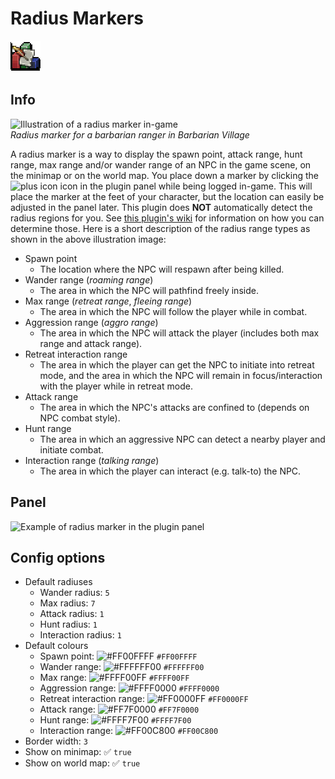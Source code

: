 # Radius Markers
![Icon](icon.png)

## Info
![Illustration of a radius marker in-game](https://user-images.githubusercontent.com/53493631/141151545-25cd9067-29e6-42f2-a663-c1899f41b840.PNG)  
*Radius marker for a barbarian ranger in Barbarian Village*

A radius marker is a way to display the spawn point, attack range, hunt range, max range and/or wander range of an NPC in the game scene, on the minimap or on the world map. You place down a marker by clicking the ![plus icon](../radius-markers/src/main/resources/com/radiusmarkers/add_icon.png) icon in the plugin panel while being logged in-game. This will place the marker at the feet of your character, but the location can easily be adjusted in the panel later. This plugin does **NOT** automatically detect the radius regions for you. See [this plugin's wiki](https://github.com/skretzo/runelite-plugins/wiki#-radius-markers) for information on how you can determine those. Here is a short description of the radius range types as shown in the above illustration image:
- Spawn point
  - The location where the NPC will respawn after being killed.
- Wander range (*roaming range*)
  - The area in which the NPC will pathfind freely inside.
- Max range (*retreat range*, *fleeing range*)
  - The area in which the NPC will follow the player while in combat.
- Aggression range (*aggro range*)
  - The area in which the NPC will attack the player (includes both max range and attack range).
- Retreat interaction range
  - The area in which the player can get the NPC to initiate into retreat mode, and the area in which the NPC will remain in focus/interaction with the player while in retreat mode.
- Attack range
  - The area in which the NPC's attacks are confined to (depends on NPC combat style).
- Hunt range
  - The area in which an aggressive NPC can detect a nearby player and initiate combat.
- Interaction range (*talking range*)
  - The area in which the player can interact (e.g. talk-to) the NPC.

## Panel
![Example of radius marker in the plugin panel](https://user-images.githubusercontent.com/53493631/141155950-e9c3f4a8-72b8-427e-adcf-e1a0cadb829d.PNG)

## Config options
- Default radiuses
  - Wander radius: `5`
  - Max radius: `7`
  - Attack radius: `1`
  - Hunt radius: `1`
  - Interaction radius: `1`
- Default colours
  - Spawn point: ![#FF00FFFF](https://via.placeholder.com/15/00FFFF/000000?text=+) `#FF00FFFF`
  - Wander range: ![#FFFFFF00](https://via.placeholder.com/15/FFFF00/000000?text=+) `#FFFFFF00`
  - Max range: ![#FFFF00FF](https://via.placeholder.com/15/FF00FF/000000?text=+) `#FFFF00FF`
  - Aggression range: ![#FFFF0000](https://via.placeholder.com/15/FF0000/000000?text=+) `#FFFF0000`
  - Retreat interaction range: ![#FF0000FF](https://via.placeholder.com/15/0000FF/000000?text=+) `#FF0000FF`
  - Attack range: ![#FF7F0000](https://via.placeholder.com/15/7F0000/000000?text=+) `#FF7F0000`
  - Hunt range: ![#FFFF7F00](https://via.placeholder.com/15/FF7F00/000000?text=+) `#FFFF7F00`
  - Interaction range: ![#FF00C800](https://via.placeholder.com/15/00C800/000000?text=+) `#FF00C800`
- Border width: `3`
- Show on minimap: ✅ `true`
- Show on world map: ✅ `true`

